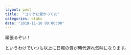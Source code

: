 ```yaml
---
layout: post
title:  "コミケに受かってた"
categories: otaku
date: "2018-11-10 00:00:00"
---
```


頑張るぞい！

というわけでいつも以上に日報の質が時代遅れ気味になります。
